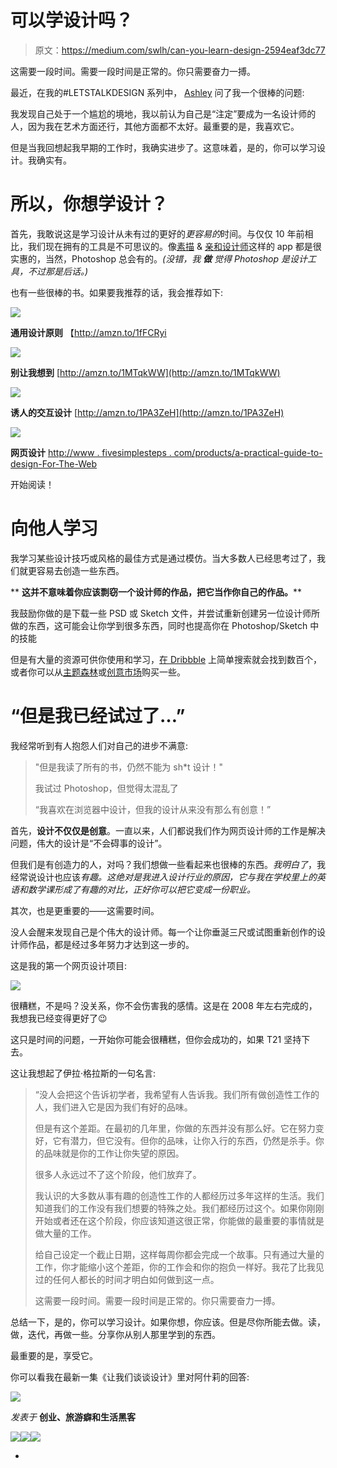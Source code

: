 # 可以学设计吗？

> 原文：<https://medium.com/swlh/can-you-learn-design-2594eaf3dc77>

这需要一段时间。需要一段时间是正常的。你只需要奋力一搏。

最近，在我的#LETSTALKDESIGN 系列中， [Ashley](http://twitter.com/iamashley) 问了我一个很棒的问题:

我发现自己处于一个尴尬的境地，我以前认为自己是“注定”要成为一名设计师的人，因为我在艺术方面还行，其他方面都不太好。最重要的是，我喜欢它。

但是当我回想起我早期的工作时，我确实进步了。这意味着，是的，你可以学习设计。我确实有。

# 所以，你想学设计？

首先，我敢说这是学习设计从未有过的更好的*更容易的*时间。与仅仅 10 年前相比，我们现在拥有的工具是不可思议的。像[素描](http://bohemiancoding.com/sketch/) & [亲和设计师](https://affinity.serif.com)这样的 app 都是很实惠的，当然，Photoshop 总会有的。*(没错，我* ***做*** *觉得 Photoshop 是设计工具，不过那是后话。)*

也有一些很棒的书。如果要我推荐的话，我会推荐如下:

![](img/cbdb922cdb01a16f29115f9d966282d5.png)

**通用设计原则**
【http://amzn.to/1fFCRyi 

![](img/3b8b49709ddaf08ecb88d91365fbb5d6.png)

**别让我想到**
[http://amzn.to/1MTqkWW](http://amzn.to/1MTqkWW)

![](img/f65faf19af1a189de6cf6d8344df5556.png)

**诱人的交互设计** [http://amzn.to/1PA3ZeH](http://amzn.to/1PA3ZeH)

![](img/0293746d3d9abbeca052f16f5366aeff.png)

**网页设计** [http://www . fivesimplesteps . com/products/a-practical-guide-to-design-For-The-Web](http://www.fivesimplesteps.com/products/a-practical-guide-to-designing-for-the-web)

开始阅读！

# 向他人学习

我学习某些设计技巧或风格的最佳方式是通过模仿。当大多数人已经思考过了，我们就更容易去创造一些东西。

** **这并不意味着你应该剽窃一个设计师的作品，把它当作你自己的作品。****

我鼓励你做的是下载一些 PSD 或 Sketch 文件，并尝试重新创建另一位设计师所做的东西，这可能会让你学到很多东西，同时也提高你在 Photoshop/Sketch 中的技能

但是有大量的资源可供你使用和学习，[在 Dribbble](https://dribbble.com/search?q=free+psd) 上简单搜索就会找到数百个，或者你可以从[主题森林](http://themeforest.net/category/psd-templates)或[创意市场](https://creativemarket.com/search/themes/psd/1)购买一些。

# “但是我已经试过了…”

我经常听到有人抱怨人们对自己的进步不满意:

> "但是我读了所有的书，仍然不能为 sh*t 设计！"
> 
> 我试过 Photoshop，但觉得太混乱了
> 
> “我喜欢在浏览器中设计，但我的设计从来没有那么有创意！”

首先，**设计不仅仅是创意**。一直以来，人们都说我们作为网页设计师的工作是解决问题，伟大的设计是“不会碍事的设计”。

但我们是有创造力的人，对吗？我们想做一些看起来也很棒的东西。*我明白了*，我经常说设计也应该*有趣。这绝对是我进入设计行业的原因，它与我在学校里上的英语和数学课形成了有趣的对比，正好你可以把它变成一份职业。*

其次，也是更重要的——这需要时间。

没人会醒来发现自己是个伟大的设计师。每一个让你垂涎三尺或试图重新创作的设计师作品，都是经过多年努力才达到这一步的。

这是我的第一个网页设计项目:

![](img/b4ea891129e0bcbac143ea697cfe5ba7.png)

很糟糕，不是吗？没关系，你不会伤害我的感情。这是在 2008 年左右完成的，我想我已经变得更好了😉

这只是时间的问题，一开始你可能会很糟糕，但你会成功的，如果 T21 坚持下去。

这让我想起了伊拉·格拉斯的一句名言:

> “没人会把这个告诉初学者，我希望有人告诉我。我们所有做创造性工作的人，我们进入它是因为我们有好的品味。
> 
> 但是有这个差距。在最初的几年里，你做的东西并没有那么好。它在努力变好，它有潜力，但它没有。但你的品味，让你入行的东西，仍然是杀手。你的品味就是你的工作让你失望的原因。
> 
> 很多人永远过不了这个阶段，他们放弃了。
> 
> 我认识的大多数从事有趣的创造性工作的人都经历过多年这样的生活。我们知道我们的工作没有我们想要的特殊之处。我们都经历过这个。如果你刚刚开始或者还在这个阶段，你应该知道这很正常，你能做的最重要的事情就是做大量的工作。
> 
> 给自己设定一个截止日期，这样每周你都会完成一个故事。只有通过大量的工作，你才能缩小这个差距，你的工作会和你的抱负一样好。我花了比我见过的任何人都长的时间才明白如何做到这一点。
> 
> 这需要一段时间。需要一段时间是正常的。你只需要奋力一搏。

总结一下，是的，你可以学习设计。如果你想，你应该。但是尽你所能去做。读，做，迭代，再做一些。分享你从别人那里学到的东西。

最重要的是，享受它。

你可以看我在最新一集《让我们谈谈设计》里对阿什莉的回答:

![](img/71d955550911c61d0aef4c66a71f8e15.png)

*发表于* **创业、旅游癖和生活黑客**

[![](img/0bf7ebc25c05a1d52c6add818a95aa71.png)](http://supply.us9.list-manage.com/subscribe?u=310af6eb2240d299c7032ef6c&id=d28d8861ad)[![](img/1b4fd39dd738a88ac13336ad93f1049c.png)](https://blog.growth.supply/)[![](img/93f21657a8ed7c0f741216a91b53c713.png)](https://twitter.com/swlh_)

-